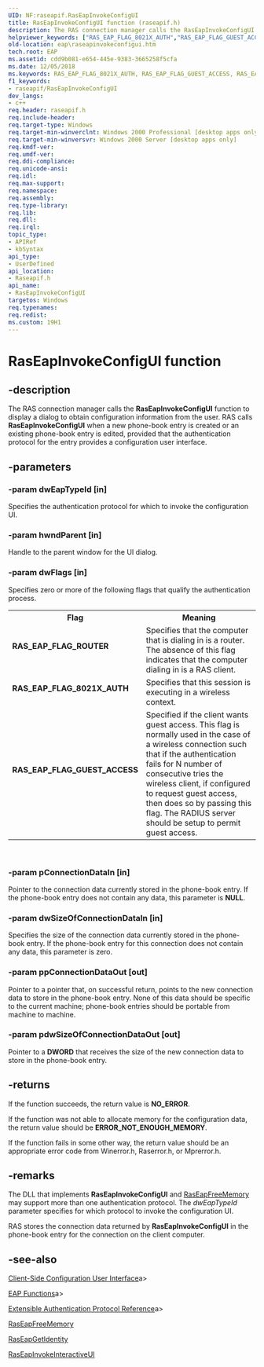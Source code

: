 ```yaml
---
UID: NF:raseapif.RasEapInvokeConfigUI
title: RasEapInvokeConfigUI function (raseapif.h)
description: The RAS connection manager calls the RasEapInvokeConfigUI function to display a dialog to obtain configuration information from the user.helpviewer_keywords: ["RAS_EAP_FLAG_8021X_AUTH","RAS_EAP_FLAG_GUEST_ACCESS","RAS_EAP_FLAG_ROUTER","RasEapInvokeConfigUI","RasEapInvokeConfigUI callback","RasEapInvokeConfigUI callback function [EAP]","_eap_raseapinvokeconfigui","eap.raseapinvokeconfigui","raseapif/RasEapInvokeConfigUI"]
old-location: eap\raseapinvokeconfigui.htm
tech.root: EAP
ms.assetid: cdd9b081-e654-445e-9383-3665258f5cfa
ms.date: 12/05/2018
ms.keywords: RAS_EAP_FLAG_8021X_AUTH, RAS_EAP_FLAG_GUEST_ACCESS, RAS_EAP_FLAG_ROUTER, RasEapInvokeConfigUI, RasEapInvokeConfigUI callback, RasEapInvokeConfigUI callback function [EAP], _eap_raseapinvokeconfigui, eap.raseapinvokeconfigui, raseapif/RasEapInvokeConfigUI
f1_keywords:
- raseapif/RasEapInvokeConfigUI
dev_langs:
- c++
req.header: raseapif.h
req.include-header: 
req.target-type: Windows
req.target-min-winverclnt: Windows 2000 Professional [desktop apps only]
req.target-min-winversvr: Windows 2000 Server [desktop apps only]
req.kmdf-ver: 
req.umdf-ver: 
req.ddi-compliance: 
req.unicode-ansi: 
req.idl: 
req.max-support: 
req.namespace: 
req.assembly: 
req.type-library: 
req.lib: 
req.dll: 
req.irql: 
topic_type:
- APIRef
- kbSyntax
api_type:
- UserDefined
api_location:
- Raseapif.h
api_name:
- RasEapInvokeConfigUI
targetos: Windows
req.typenames: 
req.redist: 
ms.custom: 19H1
---
```


# RasEapInvokeConfigUI function


## -description


The RAS connection manager calls the <b>RasEapInvokeConfigUI</b> function to display a dialog to obtain configuration information from the user. RAS calls 
<b>RasEapInvokeConfigUI</b> when a new phone-book entry is created or an existing phone-book entry is edited, provided that the authentication protocol for the entry provides a configuration user interface.


## -parameters




### -param dwEapTypeId [in]

Specifies the authentication protocol for which to invoke the configuration UI.


### -param hwndParent [in]

Handle to the parent window for the UI dialog.


### -param dwFlags [in]

Specifies zero or more of the following flags that qualify the authentication process.

<table>
<tr>
<th>Flag</th>
<th>Meaning</th>
</tr>
<tr>
<td width="40%"><a id="RAS_EAP_FLAG_ROUTER"></a><a id="ras_eap_flag_router"></a><dl>
<dt><b>RAS_EAP_FLAG_ROUTER</b></dt>
</dl>
</td>
<td width="60%">
Specifies that the computer that is dialing in is a router. The absence of this flag indicates that the computer dialing in is a RAS client.

</td>
</tr>
<tr>
<td width="40%"><a id="RAS_EAP_FLAG_8021X_AUTH"></a><a id="ras_eap_flag_8021x_auth"></a><dl>
<dt><b>RAS_EAP_FLAG_8021X_AUTH</b></dt>
</dl>
</td>
<td width="60%">
Specifies that this session is executing in a wireless context.

</td>
</tr>
<tr>
<td width="40%"><a id="RAS_EAP_FLAG_GUEST_ACCESS"></a><a id="ras_eap_flag_guest_access"></a><dl>
<dt><b>RAS_EAP_FLAG_GUEST_ACCESS</b></dt>
</dl>
</td>
<td width="60%">
Specified if the client wants guest access. This flag is normally used in the case of a wireless connection such that if the authentication fails for N number of consecutive tries the wireless client, if configured to request guest access, then does so by passing this flag. The RADIUS server should be setup to permit guest access.

</td>
</tr>
</table>
 


### -param pConnectionDataIn [in]

Pointer to the connection data currently stored in the phone-book entry. If the phone-book entry does not contain any data, this parameter is <b>NULL</b>.


### -param dwSizeOfConnectionDataIn [in]

Specifies the size of the connection data currently stored in the phone-book entry. If the phone-book entry for this connection does not contain any data, this parameter is  zero.


### -param ppConnectionDataOut [out]

Pointer to a pointer that, on successful return, points to the new connection data to store in the phone-book entry. None of this data should be specific to the current machine; phone-book entries should be portable from machine to machine.


### -param pdwSizeOfConnectionDataOut [out]

Pointer to a <b>DWORD</b> that receives the size of the new connection data to store in the phone-book entry.


## -returns



If the function succeeds, the return value is <b>NO_ERROR</b>.

If the function was not able to allocate memory for the configuration data, the return value should be <b>ERROR_NOT_ENOUGH_MEMORY</b>.

If the function fails in some other way, the return value should be an appropriate error code from Winerror.h, Raserror.h, or Mprerror.h.




## -remarks



The DLL that implements 
<b>RasEapInvokeConfigUI</b> and 
<a href="https://docs.microsoft.com/previous-versions/windows/desktop/api/raseapif/nf-raseapif-raseapfreememory">RasEapFreeMemory</a> may support more than one authentication protocol. The <i>dwEapTypeId</i> parameter specifies for which protocol to invoke the configuration UI.

RAS stores the connection data returned by 
<b>RasEapInvokeConfigUI</b> in the phone-book entry for the connection on the client computer.




## -see-also




[Client-Side Configuration User Interface](https://docs.microsoft.com/windows/win32/eap/client-side-configuration-user-interface)a>



[EAP Functions](https://docs.microsoft.com/windows/win32/eap/eap-functions)a>



[Extensible Authentication Protocol Reference](https://docs.microsoft.com/windows/win32/eap/extensible-authentication-protocol-reference)a>



<a href="https://docs.microsoft.com/previous-versions/windows/desktop/api/raseapif/nf-raseapif-raseapfreememory">RasEapFreeMemory</a>



<a href="https://docs.microsoft.com/previous-versions/windows/desktop/api/raseapif/nf-raseapif-raseapgetidentity">RasEapGetIdentity</a>



<a href="https://docs.microsoft.com/previous-versions/windows/desktop/api/raseapif/nf-raseapif-raseapinvokeinteractiveui">RasEapInvokeInteractiveUI</a>
 

 

